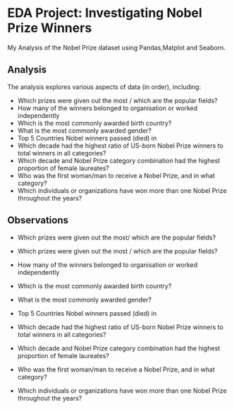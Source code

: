 
# EDA Project: Investigating Nobel Prize Winners

My Analysis of the Nobel Prize dataset using Pandas,Matplot and Seaborn. 


## Analysis
The analysis explores various aspects of data (in order), including:

- Which prizes were given out the most / which are the popular fields?
- How many of the winners belonged to organisation or worked independently 
- Which is the most commonly awarded birth country?
- What is the most commonly awarded gender?
- Top 5 Countries Nobel winners passed (died) in
- Which decade had the highest ratio of US-born Nobel Prize winners to total winners in all categories?
- Which decade and Nobel Prize category combination had the highest proportion of female laureates?
- Who was the first woman/man to receive a Nobel Prize, and in what category?
- Which individuals or organizations have won more than one Nobel Prize throughout the years?

   

## Observations


- Which prizes were given out the most/ which are the popular fields?


- Which prizes were given out the most / which are the popular fields?


- How many of the winners belonged to organisation or worked independently 


- Which is the most commonly awarded birth country?



- What is the most commonly awarded gender?



- Top 5 Countries Nobel winners passed (died) in



- Which decade had the highest ratio of US-born Nobel Prize winners to total winners in all categories?



- Which decade and Nobel Prize category combination had the highest proportion of female laureates?


- Who was the first woman/man to receive a Nobel Prize, and in what category?


- Which individuals or organizations have won more than one Nobel Prize throughout the years?